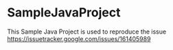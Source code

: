 # SampleJavaProject

This Sample Java Project is used to reproduce the issue https://issuetracker.google.com/issues/161405989
